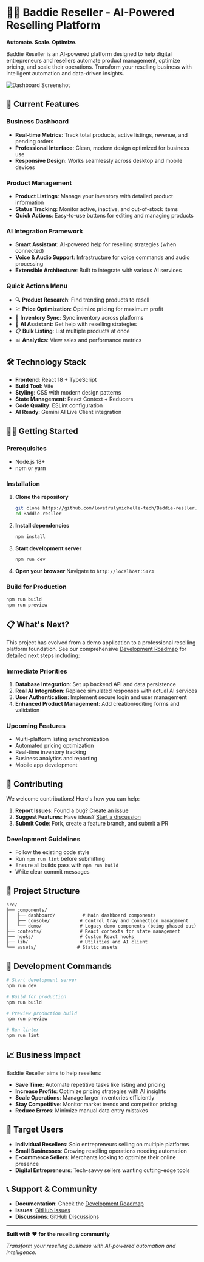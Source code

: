 # 💎✨ Baddie Reseller - AI-Powered Reselling Platform

**Automate. Scale. Optimize.**

Baddie Reseller is an AI-powered platform designed to help digital entrepreneurs and resellers automate product management, optimize pricing, and scale their operations. Transform your reselling business with intelligent automation and data-driven insights.

![Dashboard Screenshot](https://github.com/user-attachments/assets/b74c131a-1ab1-4e26-8b7f-de3b6d760a4e)

## 🚀 Current Features

### Business Dashboard
- **Real-time Metrics**: Track total products, active listings, revenue, and pending orders
- **Professional Interface**: Clean, modern design optimized for business use
- **Responsive Design**: Works seamlessly across desktop and mobile devices

### Product Management
- **Product Listings**: Manage your inventory with detailed product information
- **Status Tracking**: Monitor active, inactive, and out-of-stock items
- **Quick Actions**: Easy-to-use buttons for editing and managing products

### AI Integration Framework
- **Smart Assistant**: AI-powered help for reselling strategies (when connected)
- **Voice & Audio Support**: Infrastructure for voice commands and audio processing
- **Extensible Architecture**: Built to integrate with various AI services

### Quick Actions Menu
- 🔍 **Product Research**: Find trending products to resell
- 💹 **Price Optimization**: Optimize pricing for maximum profit
- 🔄 **Inventory Sync**: Sync inventory across platforms
- 🤖 **AI Assistant**: Get help with reselling strategies
- 📋 **Bulk Listing**: List multiple products at once
- 📊 **Analytics**: View sales and performance metrics

## 🛠️ Technology Stack

- **Frontend**: React 18 + TypeScript
- **Build Tool**: Vite
- **Styling**: CSS with modern design patterns
- **State Management**: React Context + Reducers
- **Code Quality**: ESLint configuration
- **AI Ready**: Gemini AI Live Client integration

## 🏃‍♂️ Getting Started

### Prerequisites
- Node.js 18+ 
- npm or yarn

### Installation

1. **Clone the repository**
   ```bash
   git clone https://github.com/lovetrulymichelle-tech/Baddie-resller.git
   cd Baddie-resller
   ```

2. **Install dependencies**
   ```bash
   npm install
   ```

3. **Start development server**
   ```bash
   npm run dev
   ```

4. **Open your browser**
   Navigate to `http://localhost:5173`

### Build for Production
```bash
npm run build
npm run preview
```

## 📋 What's Next?

This project has evolved from a demo application to a professional reselling platform foundation. See our comprehensive [Development Roadmap](./ROADMAP.md) for detailed next steps including:

### Immediate Priorities
1. **Database Integration**: Set up backend API and data persistence
2. **Real AI Integration**: Replace simulated responses with actual AI services
3. **User Authentication**: Implement secure login and user management
4. **Enhanced Product Management**: Add creation/editing forms and validation

### Upcoming Features
- Multi-platform listing synchronization
- Automated pricing optimization
- Real-time inventory tracking
- Business analytics and reporting
- Mobile app development

## 🤝 Contributing

We welcome contributions! Here's how you can help:

1. **Report Issues**: Found a bug? [Create an issue](../../issues)
2. **Suggest Features**: Have ideas? [Start a discussion](../../discussions)
3. **Submit Code**: Fork, create a feature branch, and submit a PR

### Development Guidelines
- Follow the existing code style
- Run `npm run lint` before submitting
- Ensure all builds pass with `npm run build`
- Write clear commit messages

## 📁 Project Structure

```
src/
├── components/
│   ├── dashboard/          # Main dashboard components
│   ├── console/           # Control tray and connection management
│   └── demo/              # Legacy demo components (being phased out)
├── contexts/              # React contexts for state management
├── hooks/                 # Custom React hooks
├── lib/                   # Utilities and AI client
└── assets/               # Static assets
```

## 🔧 Development Commands

```bash
# Start development server
npm run dev

# Build for production
npm run build

# Preview production build
npm run preview

# Run linter
npm run lint
```

## 📈 Business Impact

Baddie Reseller aims to help resellers:
- **Save Time**: Automate repetitive tasks like listing and pricing
- **Increase Profits**: Optimize pricing strategies with AI insights
- **Scale Operations**: Manage larger inventories efficiently
- **Stay Competitive**: Monitor market trends and competitor pricing
- **Reduce Errors**: Minimize manual data entry mistakes

## 🎯 Target Users

- **Individual Resellers**: Solo entrepreneurs selling on multiple platforms
- **Small Businesses**: Growing reselling operations needing automation
- **E-commerce Sellers**: Merchants looking to optimize their online presence
- **Digital Entrepreneurs**: Tech-savvy sellers wanting cutting-edge tools

## 📞 Support & Community

- **Documentation**: Check the [Development Roadmap](./ROADMAP.md)
- **Issues**: [GitHub Issues](../../issues)
- **Discussions**: [GitHub Discussions](../../discussions)

---

**Built with ❤️ for the reselling community**

*Transform your reselling business with AI-powered automation and intelligence.*

